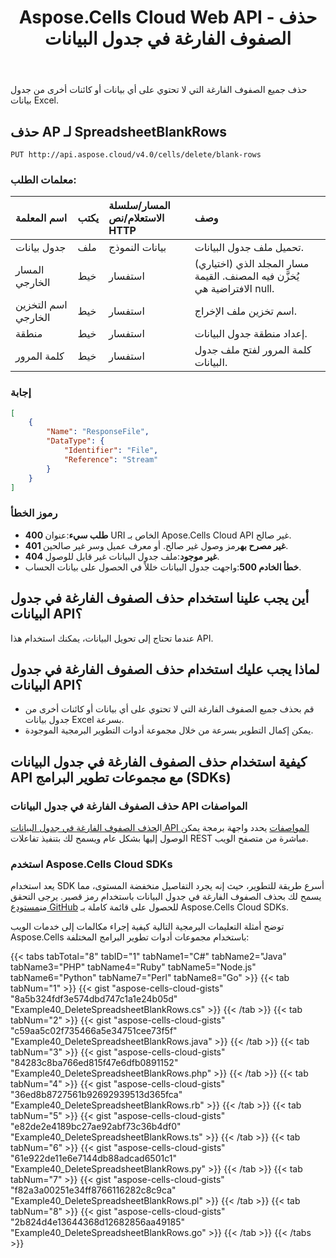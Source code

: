 ﻿---
title: Aspose.Cells Cloud Web API - حذف الصفوف الفارغة في جدول البيانات
second_title: Documen
ArticleTitle: Delete Blank Rows in a Spreadshee
linktitle: حذف الصف الفارغ
type: docs
url: /ar/delete-spreadsheet-blank-rows/
keywords: Delete blank rows, Excel API, Spreadsheet cleaning, Aspose.Cells Cloud Web API, Remove empty row
description: حذف جميع الصفوف الفارغة في جدول البيانات بكفاءة والتي لا تحتوي على أي بيانات أو كائنات، مما يعزز تنظيم البيانات
weight: 100
kwords: Excel، REST، جدول بيانات، PDF، CSV، JSON، Markdown، مطابقة جميع الخلايا الفارغة في ورقة عمل Excel، إزالة الصفوف الفارغة
---
حذف جميع الصفوف الفارغة التي لا تحتوي على أي بيانات أو كائنات أخرى من جدول بيانات Excel.

## **حذف AP لـ SpreadsheetBlankRows**

```http
PUT http://api.aspose.cloud/v4.0/cells/delete/blank-rows
```

### **معلمات الطلب:**

| اسم المعلمة| يكتب| المسار/سلسلة الاستعلام/نص HTTP| وصف|
|:- |:- |:- |:- |
|جدول بيانات|ملف|بيانات النموذج|تحميل ملف جدول البيانات.|
|المسار الخارجي|خيط|استفسار|(اختياري) مسار المجلد الذي يُخزَّن فيه المصنف. القيمة الافتراضية هي null.|
|اسم التخزين الخارجي|خيط|استفسار|اسم تخزين ملف الإخراج.|
|منطقة|خيط|استفسار|إعداد منطقة جدول البيانات.|
|كلمة المرور|خيط|استفسار|كلمة المرور لفتح ملف جدول البيانات.|

### **إجابة**

```json
[
    {
        "Name": "ResponseFile",
        "DataType": {
            "Identifier": "File",
            "Reference": "Stream"
        }
    }
]
```

### رموز الخطأ

- **400 طلب سيء**:عنوان URI الخاص بـ Apose.Cells Cloud API غير صالح.
- **401 غير مصرح به**رمز وصول غير صالح. أو معرف عميل وسر غير صالحين.
- **404 غير موجود**:ملف جدول البيانات غير قابل للوصول.
- **خطأ الخادم 500**:واجهت جدول البيانات خللاً في الحصول على بيانات الحساب.

## أين يجب علينا استخدام حذف الصفوف الفارغة في جدول البيانات API؟

عندما تحتاج إلى تحويل البيانات، يمكنك استخدام هذا API.

## لماذا يجب عليك استخدام حذف الصفوف الفارغة في جدول البيانات API؟

- قم بحذف جميع الصفوف الفارغة التي لا تحتوي على أي بيانات أو كائنات أخرى من جدول بيانات Excel بسرعة.
- يمكن إكمال التطوير بسرعة من خلال مجموعة أدوات التطوير البرمجية الموجودة.

## كيفية استخدام حذف الصفوف الفارغة في جدول البيانات API مع مجموعات تطوير البرامج (SDKs)

### حذف الصفوف الفارغة في جدول البيانات API المواصفات

 ال[حذف الصفوف الفارغة في جدول البيانات API المواصفات](https://reference.aspose.cloud/cells/#/TransformController/DeleteSpreadsheetBlankRows) يحدد واجهة برمجة يمكن الوصول إليها بشكل عام ويسمح لك بتنفيذ تفاعلات REST مباشرة من متصفح الويب.

### استخدم Aspose.Cells Cloud SDKs

يعد استخدام SDK أسرع طريقة للتطوير، حيث إنه يجرد التفاصيل منخفضة المستوى، مما يسمح لك بحذف الصفوف الفارغة في جدول البيانات باستخدام رمز قصير.
 يرجى التحقق من[مستودع GitHub](https://github.com/aspose-cells-cloud) للحصول على قائمة كاملة بـ Aspose.Cells Cloud SDKs.

توضح أمثلة التعليمات البرمجية التالية كيفية إجراء مكالمات إلى خدمات الويب Aspose.Cells باستخدام مجموعات أدوات تطوير البرامج المختلفة:

{{< tabs tabTotal="8" tabID="1" tabName1="C#" tabName2="Java" tabName3="PHP" tabName4="Ruby" tabName5="Node.js" tabName6="Python" tabName7="Perl" tabName8="Go" >}}
{{< tab tabNum="1" >}}
{{< gist "aspose-cells-cloud-gists" "8a5b324fdf3e574dbd747c1a1e24b05d" "Example40_DeleteSpreadsheetBlankRows.cs" >}}
{{< /tab >}}
{{< tab tabNum="2" >}}
{{< gist "aspose-cells-cloud-gists" "c59aa5c02f735466a5e34751cee73f5f" "Example40_DeleteSpreadsheetBlankRows.java" >}}
{{< /tab >}}
{{< tab tabNum="3" >}}
{{< gist "aspose-cells-cloud-gists" "84283c8ba766ed815f47e6dfb0891152" "Example40_DeleteSpreadsheetBlankRows.php" >}}
{{< /tab >}}
{{< tab tabNum="4" >}}
{{< gist "aspose-cells-cloud-gists" "36ed8b8727561b92692939513d365fca" "Example40_DeleteSpreadsheetBlankRows.rb" >}}
{{< /tab >}}
{{< tab tabNum="5" >}}
{{< gist "aspose-cells-cloud-gists" "e82de2e4189bc27ae92abf73c36b4df0" "Example40_DeleteSpreadsheetBlankRows.ts" >}}
{{< /tab >}}
{{< tab tabNum="6" >}}
{{< gist "aspose-cells-cloud-gists" "61e922de11e6e7144db88adcad6501c1" "Example40_DeleteSpreadsheetBlankRows.py" >}}
{{< /tab >}}
{{< tab tabNum="7" >}}
{{< gist "aspose-cells-cloud-gists" "f82a3a00251e34ff8766116282c8c9ca" "Example40_DeleteSpreadsheetBlankRows.pl" >}}
{{< /tab >}}
{{< tab tabNum="8" >}}
{{< gist "aspose-cells-cloud-gists" "2b824d4e13644368d12682856aa49185" "Example40_DeleteSpreadsheetBlankRows.go" >}}
{{< /tab >}}
{{< /tabs >}}
